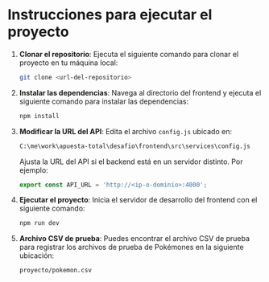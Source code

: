# Instrucciones para ejecutar el proyecto

1. **Clonar el repositorio**: Ejecuta el siguiente comando para clonar el proyecto en tu máquina local:
   ```bash
   git clone <url-del-repositorio>
   ```

2. **Instalar las dependencias**: Navega al directorio del frontend y ejecuta el siguiente comando para instalar las dependencias:
   ```bash
   npm install
   ```

3. **Modificar la URL del API**: Edita el archivo `config.js` ubicado en:
   ```bash
   C:\me\work\apuesta-total\desafio\frontend\src\services\config.js
   ```
   Ajusta la URL del API si el backend está en un servidor distinto. Por ejemplo:
   ```javascript
   export const API_URL = 'http://<ip-o-dominio>:4000';
   ```

4. **Ejecutar el proyecto**: Inicia el servidor de desarrollo del frontend con el siguiente comando:
   ```bash
   npm run dev
   ```

5. **Archivo CSV de prueba**: Puedes encontrar el archivo CSV de prueba para registrar los archivos de prueba de Pokémones en la siguiente ubicación:
   ```
   proyecto/pokemon.csv
   ```

